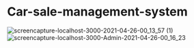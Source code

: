 # Car-sale-management-system

![screencapture-localhost-3000-2021-04-26-00_13_57 (1)](https://user-images.githubusercontent.com/68706530/116807902-57497800-ab53-11eb-9178-2c59a329a92c.png)
![screencapture-localhost-3000-Admin-2021-04-26-00_16_23](https://user-images.githubusercontent.com/68706530/116807933-9ed00400-ab53-11eb-9385-fbf8bcbf1171.png)
